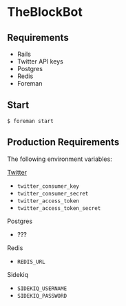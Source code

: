 # TheBlockBot

## Requirements

 * Rails
 * Twitter API keys
 * Postgres
 * Redis
 * Foreman

## Start

`$ foreman start`

## Production Requirements

The following environment variables:

[Twitter](https://apps.twitter.com/)
 * `twitter_consumer_key`
 * `twitter_consumer_secret`
 * `twitter_access_token`
 * `twitter_access_token_secret`

Postgres
 * ???

Redis
 * `REDIS_URL`

Sidekiq
 * `SIDEKIQ_USERNAME`
 * `SIDEKIQ_PASSWORD`
